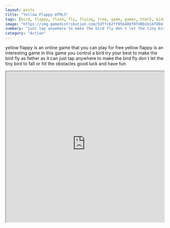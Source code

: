 ```yaml
---
layout: posts
title: "Yellow Flappy HTML5"
tags: [bird, flappy, flash, fly, flying, free, game, games, html5, kids, skill, free, online, games, oyna, game, free, games, play, play, games]
image: "https://img.gamedistribution.com/5dffc62ff95b408f8fd0b1b14f89414f.jpg"
summary: "just tap anywhere to make the bird fly don t let the tiny bird to fall or hit the obstacles  free online games oyna game free games play play games"
category: "Action"
---
```


yellow flappy is an online game that you can play for free yellow flappy is an interesting game in this game you control a bird try your best to make the bird fly as father as it can just tap anywhere to make the bird fly don t let the tiny bird to fall or hit the obstacles good luck and have fun

<iframe width="100%" height="480px;" src="https://html5.gamedistribution.com/5dffc62ff95b408f8fd0b1b14f89414f/"></iframe>